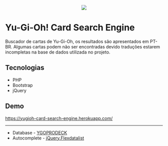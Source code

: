 <p align="center"><img src="https://user-images.githubusercontent.com/91099049/163016755-a4aaeb38-f412-44cb-bb21-02256b12f9ac.gif"/></p>

Yu-Gi-Oh! Card Search Engine
======

Buscador de cartas de Yu-Gi-Oh, os resultados são apresentados em PT-BR. Algumas cartas podem não ser encontradas devido traduções estarem incompletas na base de dados utilizada no projeto.

## Tecnologias
- PHP
- Bootstrap
- jQuery

## Demo
https://yugioh-card-search-engine.herokuapp.com/

---
- Database - [YGOPRODECK](https://db.ygoprodeck.com/)
- Autocomplete - [jQuery.Flexdatalist](https://github.com/sergiodlopes/jquery-flexdatalist/)
